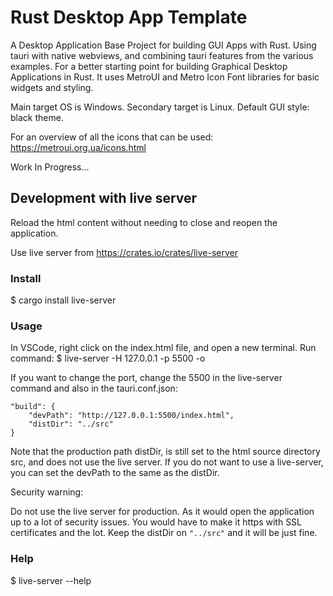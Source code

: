 # Rust Desktop App Template
A Desktop Application Base Project for building GUI Apps with Rust.
Using tauri with native webviews, and combining tauri features from the various examples.
For a better starting point for building Graphical Desktop Applications in Rust.
It uses MetroUI and Metro Icon Font libraries for basic widgets and styling.


Main target OS is Windows. Secondary target is Linux. 
Default GUI style: black theme.


For an overview of all the icons that can be used: https://metroui.org.ua/icons.html



Work In Progress...




## Development with live server
Reload the html content without needing to close and reopen the application.

Use live server from https://crates.io/crates/live-server


### Install
$ cargo install live-server


### Usage
In VSCode, right click on the index.html file, and open a new terminal. Run command: $ live-server -H 127.0.0.1 -p 5500 -o

If you want to change the port, change the 5500 in the live-server command and also in the tauri.conf.json:

```
"build": {
    "devPath": "http://127.0.0.1:5500/index.html",
    "distDir": "../src"
}
```

Note that the production path distDir, is still set to the html source directory src, and does not use the live server.
If you do not want to use a live-server, you can set the devPath to the same as the distDir.

Security warning: 

Do not use the live server for production. As it would open the application up to a lot of security issues. You would have to make it https with SSL certificates and the lot. Keep the distDir on `"../src"` and it will be just fine.


### Help
$ live-server --help



